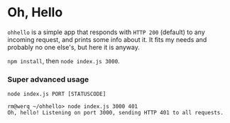 # Oh, Hello

`ohhello` is a simple app that responds with `HTTP 200` (default) to any incoming request, and prints some info about it. It fits my needs and probably no one else's, but here it is anyway.

`npm install`, then `node index.js 3000`.

### Super advanced usage

`node index.js PORT [STATUSCODE]`

```
rm@werq ~/ohhello> node index.js 3000 401
Oh, hello! Listening on port 3000, sending HTTP 401 to all requests.
```
